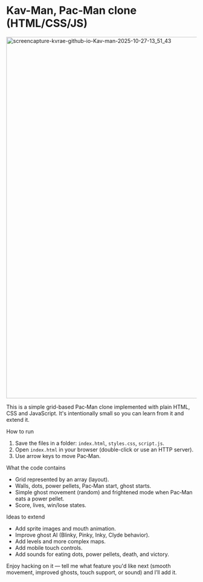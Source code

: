 # Kav-Man, Pac‑Man clone (HTML/CSS/JS)

<img width="1918" height="957" alt="screencapture-kvrae-github-io-Kav-man-2025-10-27-13_51_43" src="https://github.com/user-attachments/assets/d1511704-249e-4e35-8a59-3bb1fe8a18fa" />


This is a simple grid-based Pac‑Man clone implemented with plain HTML, CSS and JavaScript. It's intentionally small so you can learn from it and extend it.

How to run
1. Save the files in a folder: `index.html`, `styles.css`, `script.js`.
2. Open `index.html` in your browser (double-click or use an HTTP server).
3. Use arrow keys to move Pac‑Man.

What the code contains
- Grid represented by an array (layout).
- Walls, dots, power pellets, Pac‑Man start, ghost starts.
- Simple ghost movement (random) and frightened mode when Pac‑Man eats a power pellet.
- Score, lives, win/lose states.

Ideas to extend
- Add sprite images and mouth animation.
- Improve ghost AI (Blinky, Pinky, Inky, Clyde behavior).
- Add levels and more complex maps.
- Add mobile touch controls.
- Add sounds for eating dots, power pellets, death, and victory.

Enjoy hacking on it — tell me what feature you'd like next (smooth movement, improved ghosts, touch support, or sound) and I’ll add it.
